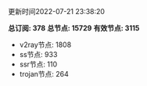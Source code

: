 更新时间2022-07-21 23:38:20

**总订阅: 378**
**总节点: 15729**
**有效节点: 3115**
- v2ray节点: 1808
- ss节点: 933
- ssr节点: 110
- trojan节点: 264
